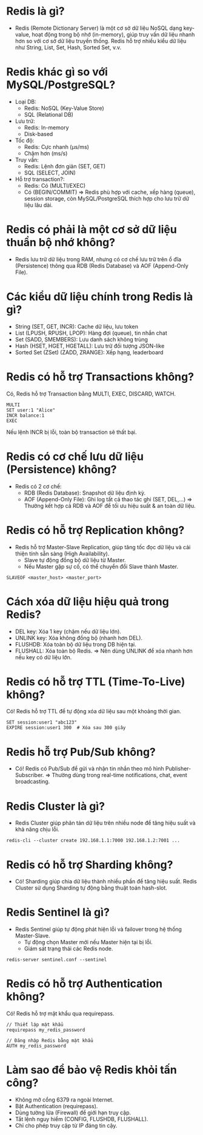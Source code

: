 # Redis là gì?
- Redis (Remote Dictionary Server) là một cơ sở dữ liệu NoSQL dạng key-value, hoạt động trong bộ nhớ (in-memory), giúp truy vấn dữ liệu nhanh hơn so với cơ sở dữ liệu truyền thống. Redis hỗ trợ nhiều kiểu dữ liệu như String, List, Set, Hash, Sorted Set, v.v.

# Redis khác gì so với MySQL/PostgreSQL?
- Loại DB:
    + Redis: NoSQL (Key-Value Store)
    + SQL (Relational DB)
- Lưu trữ: 
    + Redis: In-memory
    + Disk-based
- Tốc độ:
    + Redis: Cực nhanh (μs/ms)
    + Chậm hơn (ms/s)
- Truy vấn:
    + Redis: Lệnh đơn giản (SET, GET)
    + SQL (SELECT, JOIN)
- Hỗ trợ transaction?:
    + Redis: Có (MULTI/EXEC)
    + Có (BEGIN/COMMIT)
=> Redis phù hợp với cache, xếp hàng (queue), session storage, còn MySQL/PostgreSQL thích hợp cho lưu trữ dữ liệu lâu dài.

# Redis có phải là một cơ sở dữ liệu thuần bộ nhớ không?
- Redis lưu trữ dữ liệu trong RAM, nhưng có cơ chế lưu trữ trên ổ đĩa (Persistence) thông qua RDB (Redis Database) và AOF (Append-Only File).

# Các kiểu dữ liệu chính trong Redis là gì?
- String (SET, GET, INCR): Cache dữ liệu, lưu token
- List (LPUSH, RPUSH, LPOP): Hàng đợi (queue), tin nhắn chat
- Set (SADD, SMEMBERS): Lưu danh sách không trùng
- Hash (HSET, HGET, HGETALL): Lưu trữ đối tượng JSON-like
- Sorted Set (ZSet) (ZADD, ZRANGE): Xếp hạng, leaderboard

# Redis có hỗ trợ Transactions không?
Có, Redis hỗ trợ Transaction bằng MULTI, EXEC, DISCARD, WATCH.
```
MULTI
SET user:1 "Alice"
INCR balance:1
EXEC
```
Nếu lệnh INCR bị lỗi, toàn bộ transaction sẽ thất bại.

# Redis có cơ chế lưu dữ liệu (Persistence) không?
- Redis có 2 cơ chế:
    + RDB (Redis Database): Snapshot dữ liệu định kỳ.
    + AOF (Append-Only File): Ghi log tất cả thao tác ghi (SET, DEL,...)
=> Thường kết hợp cả RDB và AOF để tối ưu hiệu suất & an toàn dữ liệu.

# Redis có hỗ trợ Replication không?
- Redis hỗ trợ Master-Slave Replication, giúp tăng tốc đọc dữ liệu và cải thiện tính sẵn sàng (High Availability).
    + Slave tự động đồng bộ dữ liệu từ Master.
    + Nếu Master gặp sự cố, có thể chuyển đổi Slave thành Master.
```
SLAVEOF <master_host> <master_port>
```

# Cách xóa dữ liệu hiệu quả trong Redis?
- DEL key: Xóa 1 key (chậm nếu dữ liệu lớn).
- UNLINK key: Xóa không đồng bộ (nhanh hơn DEL).
- FLUSHDB: Xóa toàn bộ dữ liệu trong DB hiện tại.
- FLUSHALL: Xóa toàn bộ Redis.
=> Nên dùng UNLINK để xóa nhanh hơn nếu key có dữ liệu lớn.

# Redis có hỗ trợ TTL (Time-To-Live) không?
Có! Redis hỗ trợ TTL để tự động xóa dữ liệu sau một khoảng thời gian.
```
SET session:user1 "abc123"
EXPIRE session:user1 300  # Xóa sau 300 giây
```

# Redis hỗ trợ Pub/Sub không?
- Có! Redis có Pub/Sub để gửi và nhận tin nhắn theo mô hình Publisher-Subscriber.
=> Thường dùng trong real-time notifications, chat, event broadcasting.

# Redis Cluster là gì?
- Redis Cluster giúp phân tán dữ liệu trên nhiều node để tăng hiệu suất và khả năng chịu lỗi.
```
redis-cli --cluster create 192.168.1.1:7000 192.168.1.2:7001 ...
```

# Redis có hỗ trợ Sharding không?
- Có! Sharding giúp chia dữ liệu thành nhiều phần để tăng hiệu suất. Redis Cluster sử dụng Sharding tự động bằng thuật toán hash-slot.

# Redis Sentinel là gì?
- Redis Sentinel giúp tự động phát hiện lỗi và failover trong hệ thống Master-Slave.
    + Tự động chọn Master mới nếu Master hiện tại bị lỗi.
    + Giám sát trạng thái các Redis node.
```
redis-server sentinel.conf --sentinel
```

# Redis có hỗ trợ Authentication không?
Có! Redis hỗ trợ mật khẩu qua requirepass.
```
// Thiết lập mật khẩu
requirepass my_redis_password

// Đăng nhập Redis bằng mật khẩu
AUTH my_redis_password
```

# Làm sao để bảo vệ Redis khỏi tấn công?
- Không mở cổng 6379 ra ngoài Internet.
-  Bật Authentication (requirepass).
- Dùng tường lửa (Firewall) để giới hạn truy cập.
- Tắt lệnh nguy hiểm (CONFIG, FLUSHDB, FLUSHALL).
- Chỉ cho phép truy cập từ IP đáng tin cậy.